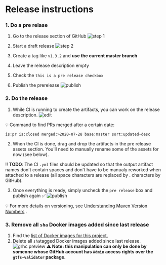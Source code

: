 # Release instructions

### 1. Do a pre relase

1. Go to the release section of
   GitHub ![step 1](https://user-images.githubusercontent.com/35747326/99820876-567dd600-2b1f-11eb-87d2-eef132b3016a.png)

1. Start a draft
   release ![step 2](https://user-images.githubusercontent.com/35747326/99822107-ce003500-2b20-11eb-9364-6dc8356e1276.png)
1. Create a tag like `v1.3.2` and **use the current master branch**
1. Leave the release description empty
1. Check the `this is a pre release checkbox`
1. Publish the prerelease
   ![publish](https://user-images.githubusercontent.com/35747326/99821598-3ef31d00-2b20-11eb-9f5e-26f6583ad6c9.png)

### 2. Do the release

1. While CI is running to create the artifacts, you can work on the release
   description. ![edit](https://user-images.githubusercontent.com/35747326/99821184-ba080380-2b1f-11eb-8efe-57be80a0bd29.png)

💡 Command to find PRs merged after a certain date:

```
is:pr is:closed merged:>2020-07-28 base:master sort:updated-desc 
```

2. When the CI is done, drag and drop the artifacts in the pre release assets section. You'll need to manually rename
   some of the assets for now (see below).

‼️ **TODO**: The CI `.yml` files should be updated so that the output artifact names don't contain spaces and don't have
to be manualy reworked when attached to a release (all space characters are replaced by . characters by GitHub).

3. Once everything is ready, simply uncheck the `pre release` box and publish again ✅
   ![publish](https://user-images.githubusercontent.com/35747326/99821105-99d84480-2b1f-11eb-9661-493966904a11.png)

💡 For more details on versioning,
see [Understanding Maven Version Numbers](https://docs.oracle.com/middleware/1212/core/MAVEN/maven_version.htm#MAVEN8855)
.

### 3. Remove all `sha` Docker images added since last release

1. Find
   the [list of Docker images for this project.](https://github.com/orgs/MobilityData/packages/container/gtfs-validator/versions)
1. Delete all `sha`tagged Docker images added since last release.
   ![grhc preview](https://user-images.githubusercontent.com/35747326/100006687-e1b5d080-2d98-11eb-846d-af12fbd7ca9f.png)
   **⚠️ Note: this manipulation can only be done by someone whose GitHub account has `Admin` access rights over
   the `gtfs-validator` package.** 


